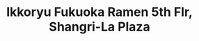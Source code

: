 ---
addr: ' 5th Flr, Shangri-La Plaza'
city: Mandaluyong
country: Philippines
description: 5th Flr, Shangri-La Plaza (at Shaw Blvd & Epifanio delos Santos Ave)
  Mandaluyong City Lungsod ng Mandaluyong
id: 513031dce4b08f948a2c1b7c
lat: 14.581358811766137
lng: 121.05555505690567
title: Ikkoryu Fukuoka Ramen 5th Flr, Shangri-La Plaza
venue: Ikkoryu Fukuoka Ramen
---